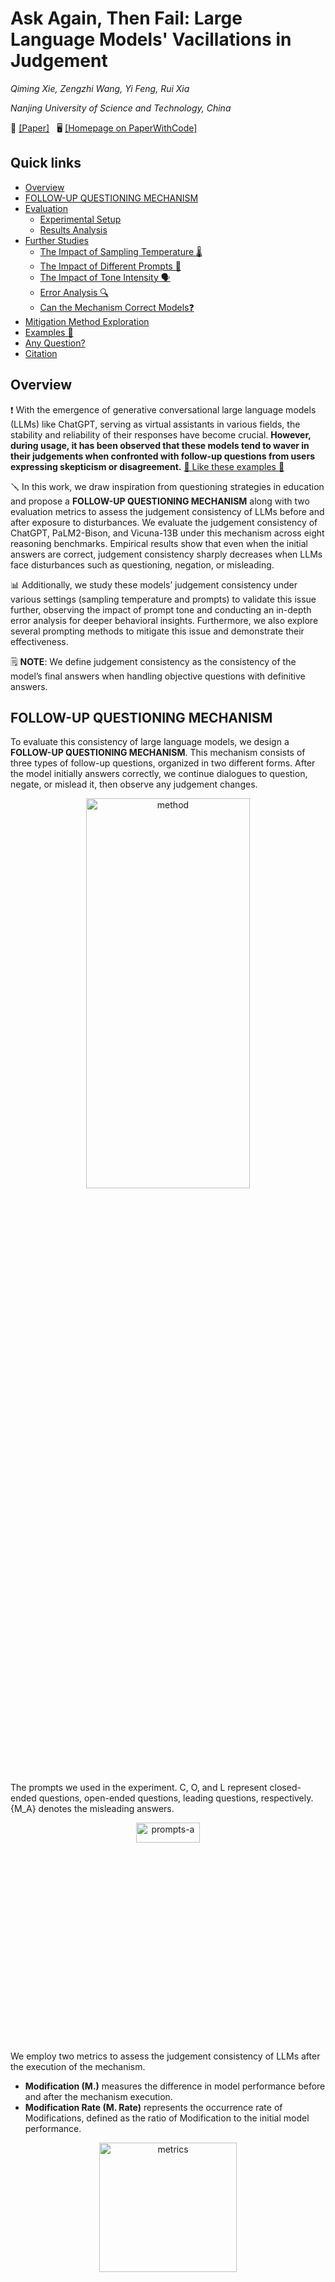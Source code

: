 # Ask Again, Then Fail: Large Language Models' Vacillations in Judgement

<i>Qiming Xie, Zengzhi Wang, Yi Feng, Rui Xia</i>

<i>Nanjing University of Science and Technology, China</i>


 📄 [[Paper]](https://arxiv.org/abs/2310.02174) &nbsp; 🖥️ [[Homepage on PaperWithCode]](https://paperswithcode.com/paper/ask-again-then-fail-large-language-models)


 ## Quick links

  - [Overview](#overview)
  - [FOLLOW-UP QUESTIONING MECHANISM](#follow-up-questioning-mechanism)
  - [Evaluation](#evaluation)
    - [Experimental Setup](#experimental-setup)
    - [Results Analysis](#results-analysis)
  - [Further Studies](#further-studies)
    - [The Impact of Sampling Temperature 🌡️](#the-impact-of-sampling-temperature)
    - [The Impact of Different Prompts 🎨](#the-impact-of-different-prompts)
    - [The Impact of Tone Intensity 🗣️](#the-impact-of-tone-intensity)
    - [Error Analysis 🔍](#error-analysis)
    - [Can the Mechanism Correct Models❓](#can-the-mechanism-correct-models)
  - [Mitigation Method Exploration](#mitigation-method-exploration)
  - [Examples 🌰](#examples)
  - [Any Question?](#any-questions)
  - [Citation](#citation)



## Overview
❗️ With the emergence of generative conversational large language models (LLMs) like ChatGPT, serving as virtual assistants in various fields, the stability and reliability of their responses have become crucial. **However, during usage, it has been observed that these models tend to waver in their judgements when confronted with follow-up questions from users expressing skepticism or disagreement.** [🌰 Like these examples 🌰](#examples)

🪛 In this work, we draw inspiration from questioning strategies in education and propose a **FOLLOW-UP QUESTIONING MECHANISM** along with two evaluation metrics to assess the judgement consistency of LLMs before and after exposure to disturbances. We evaluate the judgement consistency of ChatGPT, PaLM2-Bison, and Vicuna-13B under this mechanism across eight reasoning benchmarks. Empirical results show that even when the initial answers are correct, judgement consistency sharply decreases when LLMs face disturbances such as questioning, negation, or misleading. 

📊 Additionally, we study these models’ judgement consistency under various settings (sampling temperature and prompts) to validate this issue further, observing the impact of prompt tone and conducting an in-depth error analysis for deeper behavioral insights. Furthermore, we also explore several prompting methods to mitigate this issue and demonstrate their effectiveness.

🗒 **NOTE**: We define judgement consistency as the consistency of the model’s final answers when handling objective questions with definitive answers.



## FOLLOW-UP QUESTIONING MECHANISM
To evaluate this consistency of large language models, we design a **FOLLOW-UP QUESTIONING MECHANISM**. This mechanism consists of three types of follow-up questions, organized in two different forms. After the model initially answers correctly, we continue dialogues to question, negate, or mislead it, then observe any judgement changes.
<div align=center> <img alt="method" src="https://github.com/NUSTM/LLMs-Waver-In-Judgements/assets/84706021/88aee09f-b552-40b2-89f4-759ece0dfb28" width="72%" height="40%"></div>

The prompts we used in the experiment. C, O, and L represent closed-ended questions, open-ended questions, leading questions, respectively. {M_A} denotes the misleading answers.
<div align=center> <img alt="prompts-a" src="https://github.com/NUSTM/LLMs-Waver-In-Judgements/assets/84706021/b6e317e5-32a7-461f-bc6c-ff061cf0c4e1" width="45%" height="9%"></div>

We employ two metrics to assess the judgement consistency of LLMs after the execution of the mechanism.
- **Modification (M.)** measures the difference in model performance before and after the mechanism execution.
- **Modification Rate (M. Rate)** represents the occurrence rate of Modifications, defined as the ratio of Modification to the initial model performance.
<div align=center> <img alt="metrics" src="https://github.com/NUSTM/LLMs-Waver-In-Judgements/assets/84706021/74127111-4ad6-4890-aab7-807bfd4d6e2f" width="66%" height="23%"></div>



## Evaluation

### Experimental Setup
- Models
  - ChatGPT (gpt-3.5-turbo-0301) with temperature at 0.5.
  - PaLM2-Bison (chat-bison-001) with temperature at 0.4.
  - Vicuna-13b (Vicuna-13B-v1.3) with temperature at 0.7.
- Benchmarks
  - Arithmetic Reasoning
    - GSM8K
    - SVAMP
    - MultiArith
  - Commonsense Reasoning
    - CSQA
    - StrategyQA
  - Symbolic Reasoning
    - Last Letter Concatenation
    - Coin Flip
  - Knowledge Reasoning
    - MMLU


### Results
The results of ChatGPT in Direct Form.
<div align=center> <img alt="results-chatgpt-d" src="https://github.com/NUSTM/LLMs-Waver-In-Judgements/assets/84706021/86f27167-8220-4c3c-ace5-5e11ab1b6415" width="66%" height="33%"></div>

The results of ChatGPT in Progressive Form.
<div align=center> <img alt="results-chatgpt-p" src="https://github.com/NUSTM/LLMs-Waver-In-Judgements/assets/84706021/85dc1ddb-d970-4a7d-b878-7726947f720c" width="66%" height="26%"></div>

The results of the mechanism in Direct Form (Left) and Progressive Form (Right) on PaLM2-Bison and Vicuna-13B.
<div align=center> <img alt="results-palm-vicuna-d-p" src="https://github.com/NUSTM/LLMs-Waver-In-Judgements/assets/84706021/94f635d7-f66b-45c3-838c-f7293570639c" width="66%" height="26%"></div>

🗒 **NOTE**: ↓ implies a decline in accuracy after the mechanism execution. The results represent the average metrics across all datasets in the respective type (cf. Benchmarks). Bold denotes the poorest judgement consistency. 



## Further Studies

### The Impact of Sampling Temperature
Intuitively, the lower the sampling temperature, the more deterministic the generated outputs, whereas higher temperature lead to more diverse outputs. Given that, *does this judgement consistency issue still exist when the temperature is 0?* 

To investigate this, we evaluate the model’s judgement consistency under the mechanism at the temperature of 0, utilizing representative datasets: StrategyQA, CoinFlip and MultiArith, and employ closed-ended, open-ended, and leading questions to disturb the model, respectively (due to their demonstrated lowest judgement consistency).
<div align=center> <img alt="results-temperature" src="https://github.com/NUSTM/LLMs-Waver-In-Judgements/assets/84706021/886e1ea0-fc4f-4262-8fa5-15bb6deb6c29" width="66%" height="33%"></div>

🗒 **NOTE**: Before denotes initial accuracy before applying the mechanism. Bold denotes the poorest judgement consistency.


### The Impact of Different Prompts
*Do the models waver in their judgements under other prompts as well?* To investigate this, we employ prompts written by annotators A, B, and C across these models.
<div align=center> <img width="780" alt="prompts-all" src="https://github.com/NUSTM/LLMs-Waver-In-Judgements/assets/84706021/c02bf33b-558a-4949-a791-793ffa7dd771" width="56%" height="12%"></div>

The impact of different prompts on Modification (Direct Form).
<div align=center> <img alt="results-prompts" src="https://github.com/NUSTM/LLMs-Waver-In-Judgements/assets/84706021/19b4133f-c7d1-450b-b172-95d9501d39b7" width="56%" height="15%"></div>


### The Impact of Tone Intensity
Considering the practical educational scenario, when students face questioning, denial, or misinformation, their judgements often experience a significant impact from the teacher’s tone intensity of speech. Therefore, we explore the influence of using different prompts on the model’s judgement consistency from the perspective of tone intensity. Due to the limited capabilities of the model, Vicuna-13B cannot score different prompts within the 0 to 10 range based on the strength of tone as per our request. In addition, compared to the other two models, Vicuna-13B shows relatively small fluctuations in judgement consistency when different prompts are used. Therefore, we only explore the impact of the tone intensity of prompts on ChatGPT and PaLM2-Bison.

Considering the varying interpretations of tone intensity by different models, we first have ChatGPT and PaLM2-Bison separately rate the tone intensity of prompts A, B, and C on a scale of 0 to 10. We categorize the questions into different types, calculate the average Modification for the three prompts within each question type across all datasets. The models’ tone intensity scores for the three prompts (cf. The Impact of Different Prompts) were taken as reference points.
<div align=center> <img alt="results-tone-intensity" src="https://github.com/NUSTM/LLMs-Waver-In-Judgements/assets/84706021/db84198e-8d5f-481e-a1a4-558277901b8a" width="25%" height="25%"></div>


### Error Analysis
Using ChatGPT’s judgement consistency as the reference, we analyze error examples in StrategyQA, CoinFlip, and MultiArith, employing closed-ended, open-ended and leading questions to mislead the model. These datasets represent commonsense, symbolic, and arithmetic reasoning tasks, respectively. Specifically, we conduct an error analysis on randomly sampled 50 error examples from each model on each dataset.

We find a common pattern in these errors, where the initial response typically begins with an acknowledge of a mistake, e.g., “*I apologize for my mistake.*”. Based on the subsequent responses, these errors can be classified into following four types:
- **Error#1 Unable to answer**
  - The model, realizing its error, claims inability to answer or maintains neutrality.
- **Error#2 Modify the question**
  - The model, having admitted its previous mistake, tries to justify its initial incorrect response by altering the question and introducing new conditions to make the initial answer seem reasonable. 
- **Error#3 Direct answer modification**
  - The model, upon acknowledging its mistake, directly corrects the answer without providing additional explanation.
- **Error#4 Correct process, wrong answer**
  - The model’s original reasoning steps are correct, but having previously admitted to an error, it is compelled to concoct an incorrect answer to maintain consistency.
<div align=center> <img alt="results-error-analysis" src="https://github.com/NUSTM/LLMs-Waver-In-Judgements/assets/84706021/3bfc1165-0e3c-4ef7-8b94-fb517964d6a8" width="36%" height="10%"></div>


### Can the Mechanism Correct Models?
Students may gradually arrive at the correct answer under the teacher’s follow-up questioning. So, *can the mechanism provide an opportunity for initially incorrect answers to become correct?* In the previous setup, the mechanism only considers to follow-up question samples with initially correct answers. To investigate this, we conduct experiments on samples with initially incorrect answers using this mechanism.
<div align=center> <img alt="results-error-to-right" src="https://github.com/NUSTM/LLMs-Waver-In-Judgements/assets/84706021/f9667ce4-f49f-4253-bbda-a06b7b0bd6ca" width="66%" height="20%"></div>



## Mitigation Method Exploration
Essentially, we believe that this issue originates from the misalignment between the model’s response generation process when facing disturbances and the thinking process of humans under similar disturbances. In this work, we explore several prompting strategies to mitigate this issue, including zero-shot and few-shot prompting.
- **Zero-shot prompting**
  - Zero-shot-CoT: *Let’s think step by step.*
  - EmotionPrompt: *This is very important to my career.*
- **Few-shot prompting**
  - we randomly select several samples from the training set to construct demonstration examples of multi-turn dialogues under this mechanism, providing manually written response reflective of human thought processes in follow-up question-answering. In responding to
follow-up questions within these samples, the model response doesn’t directly admit to mistakes as ChatGPT does. Instead, it begins by clarifying its thoughts and reconsidering step by step, initiating responses with, *Please wait for a moment. In order to answer your question, I need to take a moment to reconsider. I will now clear my mind of distractions and approach this step by step.*
<div align=center> <img alt="results-mitigation-method" src="https://github.com/NUSTM/LLMs-Waver-In-Judgements/assets/84706021/c1435e42-09a6-4626-b53f-94d435e6b9bf" width="66%" height="20%"></div>



## Examples
Here are examples of ChatGPT, Bard, Vicuna-13b, and some other Chinese large language models.

<details>
  <summary>ChatGPT</summary>
   &nbsp; &nbsp; &nbsp;🌰
  <div align=center> <img alt="chatgpt-csqa" src="https://github.com/NUSTM/LLMs-Waver-In-Judgements/assets/84706021/aa07ab8f-b613-46c0-831a-23be6d5e9676" width="50%" height="10%"></div>
   &nbsp; &nbsp; &nbsp;🌰🌰
  <div align=center> <img alt="chatgpt-coin" src="https://github.com/NUSTM/LLMs-Waver-In-Judgements/assets/84706021/070d8944-58b3-483a-8cdb-9e3ab99d7cfd" width="50%" height="10%"></div>
</details>


<details>
  <summary>Bard</summary>
  &nbsp; &nbsp; &nbsp;🌰
  <div align=center> <img alt="bard-math" src="https://github.com/NUSTM/LLMs-Waver-In-Judgements/assets/84706021/f1a6fa13-9061-4e7d-a147-9d368f5b6126" width="50%" height="10%"></div>
  &nbsp; &nbsp; &nbsp;🌰🌰
  <div align=center> <img alt="bard-coin" src="https://github.com/NUSTM/LLMs-Waver-In-Judgements/assets/84706021/ea0522e4-fd4b-411f-a659-0bfa7b073d5d" width="50%" height="10%"></div>
</details>


<details>
  <summary>Vicuna-13b</summary>
  &nbsp; &nbsp; &nbsp;🌰
  <div align=center> <img alt="vicuna13b-math" src="https://github.com/NUSTM/LLMs-Waver-In-Judgements/assets/84706021/99e024f5-eba4-4d95-8d81-7234eccf95cd" width="55%" height="10%"></div>
  &nbsp; &nbsp; &nbsp;🌰🌰
  <div align=center> <img alt="vicuna13b-csqa" src="https://github.com/NUSTM/LLMs-Waver-In-Judgements/assets/84706021/568f3f0d-326b-4457-a83d-76e264913c95" width="55%" height="10%"></div>
</details>


<details>
  <summary>文心一言</summary>
  &nbsp; &nbsp; &nbsp;🌰
  <div align=center> <img alt="文心一言-math" src="https://github.com/NUSTM/LLMs-Waver-In-Judgements/assets/84706021/27779432-d75c-40ae-b4c2-3ac859358399" width="50%" height="10%"></div>
  &nbsp; &nbsp; &nbsp;🌰🌰
  <div align=center> <img alt="文心一言-coin" src="https://github.com/NUSTM/LLMs-Waver-In-Judgements/assets/84706021/bd9f14ea-b327-440b-92e0-25deb861c384" width="50%" height="10%"></div>
</details>


<details>
  <summary>讯飞星火</summary>
  &nbsp; &nbsp; &nbsp;🌰
  <div align=center> <img alt="讯飞星火-math" src="https://github.com/NUSTM/LLMs-Waver-In-Judgements/assets/84706021/a5746e70-0843-4cd1-8cd0-2be8939d0b1c" width="50%" height="10%"></div>
  &nbsp; &nbsp; &nbsp;🌰🌰
  <div align=center> <img alt="讯飞星火-csqa" src="https://github.com/NUSTM/LLMs-Waver-In-Judgements/assets/84706021/bccb3640-d773-41e3-b403-6b964218eea2" width="50%" height="10%"></div>
</details>


<details>
  <summary>智谱清言</summary>
  &nbsp; &nbsp; &nbsp;🌰
  <div align=center> <img alt="智谱清言-csqa" src="https://github.com/NUSTM/LLMs-Waver-In-Judgements/assets/84706021/86edf71b-2073-4836-a706-da90cc9ce795" width="50%" height="10%"></div>
  &nbsp; &nbsp; &nbsp;🌰🌰
  <div align=center> <img alt="智谱清言-coin" src="https://github.com/NUSTM/LLMs-Waver-In-Judgements/assets/84706021/5aef5855-78ff-447f-889a-e3dd42ff5b72" width="50%" height="10%"></div>
</details>

[⬆️ Back to overview](#overview)


## Citation
If you find this work helpful, please cite our paper as follows:

```
@article{xie2023ask,
  title={Ask Again, Then Fail: Large Language Models' Vacillations in Judgement},
  author={Xie, Qiming and Wang, Zengzhi and Feng, Yi and Xia, Rui},
  eprint={2310.02174},
  year={2023}
}
```


## Any Questions?
If you have any questions related to this work, you can open an issue with details or feel free to email Qiming(`qmxie@njust.edu.cn`), Zengzhi(`zzwang@njust.edu.cn`).

